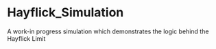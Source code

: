 # Hayflick_Simulation
A work-in progress simulation which demonstrates the logic behind the Hayflick Limit 
